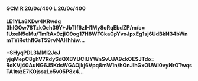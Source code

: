 #### GCM R 20/0c/400 L 20/0c/400
**LE1YLa8XDw4KRwdg**<br/>**3hIGOw78TzkOeh39Y+JbTIf6zIH1My8oRqEbdZP/m/c=**<br/>**1UxeN5eMu/TmRAx9zjiO9og17H8WFCkaGpYvoJpxEg1sj6UdBkN34bWnmTYiRothflGsT59rvNAHhhiw...**<br/><br/>
**+SHyqPDL3MMI2JeJ**<br/>**yjqMepC8ghV7RdySdQXBYUClUYWnSvUJA9ckOESJTdo=**<br/>**RoKVj40AuNG6J5KdsWGAOjkj6Vpq8mW1n/hOnJlhGxOUWi0vyNrOTwqsTA1tszE7KOjsszLe5v05P8x4...**